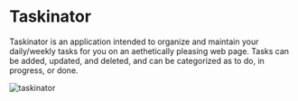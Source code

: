 
# Taskinator

Taskinator is an application intended to organize and maintain your daily/weekly tasks for you on an aethetically pleasing web page. Tasks can be added, updated, and deleted, and can be categorized as to do, in progress, or done.

![taskinator](https://user-images.githubusercontent.com/79176079/126212299-66d00c26-4609-4bb2-9d1b-6a0890269547.PNG)
